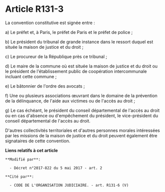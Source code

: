 # Article R131-3

La convention constitutive est signée entre :

a) Le préfet et, à Paris, le préfet de Paris et le préfet de police ;

b) Le président du tribunal de grande instance dans le ressort duquel est située la maison de justice et du droit ;

c) Le procureur de la République près ce tribunal ;

d) Le maire de la commune où est située la maison de justice et du droit ou le président de l'établissement public de
coopération intercommunale incluant cette commune ;

e) Le bâtonnier de l'ordre des avocats ;

f) Une ou plusieurs associations œuvrant dans le domaine de la prévention de la délinquance, de l'aide aux victimes ou de
l'accès au droit ;

g) Le cas échéant, le président du conseil départemental de l'accès au droit ou en cas d'absence ou d'empêchement du
président, le vice-président du conseil départemental de l'accès au droit.

D'autres collectivités territoriales et d'autres personnes morales intéressées par les missions de la maison de justice et du
droit peuvent également être signataires de cette convention.

**Liens relatifs à cet article**

	**Modifié par**:

	  - Décret n°2017-822 du 5 mai 2017 - art. 2

	**Cité par**:

	  - CODE DE L'ORGANISATION JUDICIAIRE. - art. R131-6 (V)

